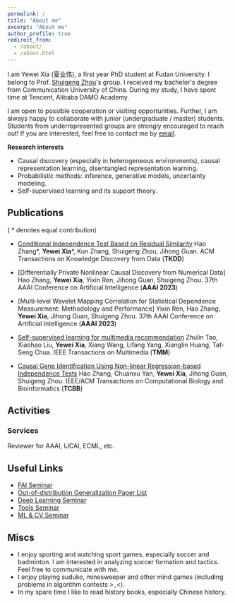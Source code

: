 ```yaml
---
permalink: /
title: "About me"
excerpt: "About me"
author_profile: true
redirect_from: 
  - /about/
  - /about.html
---
```


I am Yewei Xia (夏业伟), a first year PhD student at Fudan University.
I belong to Prof. [Shuigeng Zhou](https://scholar.google.com/citations?user=yAE-Av4AAAAJ&hl=zh-CN)'s group.
I received my bachelor's degree from Communication University of China. During my study, I have spent time at Tencent, Alibaba DAMO Academy.

I am open to possible cooperation or visiting opportunities. 
Further, I am always happy to collaborate with junior (undergraduate / master) students.
Students from underrepresented groups are strongly encouraged to reach out!
If you are interested, feel free to contact me by [email](ywxia21@m.fudan.edu.cn).
 

**Research interests**
* Causal discovery (especially in heterogeneous environments), causal representation learning, disentangled representation learning. 
* Probabilistic methods: inference, generative models, uncertainty modeling.
* Self-supervised learning and its support theory.

## Publications 
( * denotes equal contribution)

- [Conditional Independence Test Based on Residual Similarity](https://dl.acm.org/doi/abs/10.1145/3593810) 
  Hao Zhang\*, **Yewei Xia**\*, Kun Zhang, Shuigeng Zhou, Jihong Guan. 
  ACM Transactions on Knowledge Discovery from Data (**TKDD**)

- [Differentially Private Nonlinear Causal Discovery from Numerical Data]    
  Hao Zhang, **Yewei Xia**, Yixin Ren, Jihong Guan, Shuigeng Zhou. 
  37th AAAI Conference on Artificial Intelligence (**AAAI 2023**)   

- [Multi-level Wavelet Mapping Correlation for Statistical Dependence Measurement: Methodology and Performance] 
  Yixin Ren, Hao Zhang, **Yewei Xia**, Jihong Guan, Shuigeng Zhou. 
  37th AAAI Conference on Artificial Intelligence (**AAAI 2023**)     

- [Self-supervised learning for multimedia recommendation](https://ieeexplore.ieee.org/abstract/document/9811387) 
  Zhulin Tao, Xiaohao Liu, **Yewei Xia**, Xiang Wang, Lifang Yang, Xianglin Huang, Tat-Seng Chua. 
  IEEE Transactions on Multimedia (**TMM**)

- [Causal Gene Identification Using Non-linear Regression-based Independence Tests](https://ieeexplore.ieee.org/abstract/document/9709100) 
  Hao Zhang, Chuanxu Yan, **Yewei Xia**, Jihong Guan, Shuigeng Zhou. 
  IEEE/ACM Transactions on Computational Biology and Bioinformatics (**TCBB**)
  
## Activities
### Services
Reviewer for AAAI, IJCAI, ECML, etc.

## Useful Links

- [FAI Seminar](https://www.tengjiaye.com/seminar)
- [Out-of-distribution Generalization Paper List](https://out-of-distribution-generalization.com/)
- [Deep Learning Seminar](http://tianyuanzhang.com/teaching/)
- [Tools Seminar](https://github.com/pppppass/ToolsSeminar)
- [ML & CV Seminar](http://ml.2prime.cn/)

## Miscs
* I enjoy sporting and watching sport games, especially soccer and badminton. I am interested in analyzing soccer formation and tactics. Feel free to communicate with me.
* I enjoy playing suduko, minesweeper and other mind games (including problems in algorithm contests >_<). 
* In my spare time I like to read history books, especially Chinese history.
